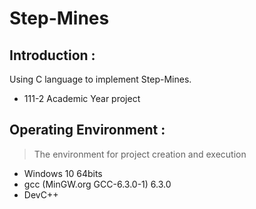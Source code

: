 # Step-Mines
## Introduction :  
Using C language to implement Step-Mines.  
- 111-2 Academic Year project

## Operating Environment :  
> The environment for project creation and execution
- Windows 10 64bits 
- gcc (MinGW.org GCC-6.3.0-1) 6.3.0   
- DevC++ 
